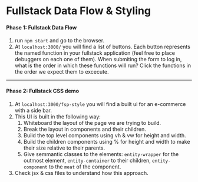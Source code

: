 # Fullstack Data Flow & Styling
#### Phase 1: Fullstack Data Flow
1. run `npm start` and go to the browser.
2. At `localhost:3000/` you will find a list of buttons. Each button represents the named function in your fullstack application (feel free to place debuggers on each one of them). When submiting the form to log in, what is the order in which these functions will run? Click the functions in the order we expect them to excecute. 
---

#### Phase 2: Fullstack CSS demo
1. At `localhost:3000/fsp-style` you will find a built ui for an e-commerce with a side bar. 
2. This UI is built in the following way:
    1. Whiteboard the layout of the page we are trying to build.
    2. Break the layout in components and their children.
    3. Build the top level components using vh & vw for height and width.
    4. Build the children components using % for height and width to make their size relative to their parents.
    5. Give semmantic  classes to the elements: `entity-wrapper` for the outmost element, `entity-container` to their children, `entity-component` to the `meat` of the component.
3. Check jsx & css files to understand how this approach. 

